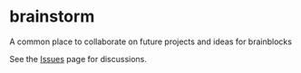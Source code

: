 # brainstorm

A common place to collaborate on future projects and ideas for brainblocks

See the [Issues](/brainblocks/brainstorm/issues) page for discussions.
